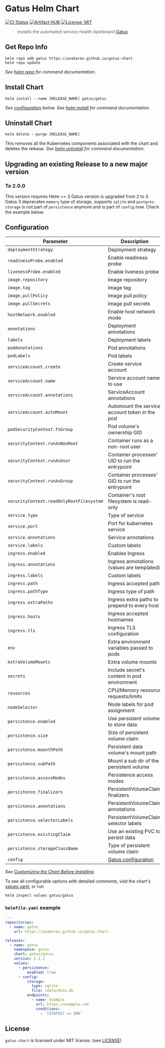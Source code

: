 # Gatus Helm Chart

[![CI Status](https://img.shields.io/github/workflow/status/avakarev/gatus-chart/Test%20Workflow/main?longCache=tru&label=CI%20Status&logo=github%20actions&logoColor=fff)](https://github.com/avakarev/gatus-chart/actions?query=branch%3Amain+workflow%3A%22Test+Workflow%22)
[![Artifact HUB](https://img.shields.io/endpoint?url=https://artifacthub.io/badge/repository/gatus)](https://artifacthub.io/packages/helm/gatus/gatus)
[![License: MIT](https://img.shields.io/github/license/avakarev/gatus-chart)](https://github.com/avakarev/gatus-chart/blob/main/LICENSE)

> Installs the automated service health dashboard [Gatus](https://github.com/TwiN/gatus)

## Get Repo Info

```console
helm repo add gatus https://avakarev.github.io/gatus-chart
helm repo update
```

_See [helm repo](https://helm.sh/docs/helm/helm_repo/) for command documentation._

## Install Chart

```console
helm install --name [RELEASE_NAME] gatus/gatus
```

_See [configuration](#configuration) below._
_See [helm install](https://helm.sh/docs/helm/helm_install/) for command documentation._

## Uninstall Chart

```console
helm delete --purge [RELEASE_NAME]
```

This removes all the Kubernetes components associated with the chart and deletes the release.
_See [helm uninstall](https://helm.sh/docs/helm/helm_uninstall/) for command documentation._

## Upgrading an existing Release to a new major version

### To 2.0.0

This version requires Helm >= 3
Gatus version is upgraded from 2 to 3. Gatus 3 deprecates `memory` type of storage, supports `sqlite` and `postgres`.
`storage` is not part of `persistence` anymore and is part of `config` now. Check the example below.

## Configuration

| Parameter                                 | Description                                     | Default                              |
|-------------------------------------------|-------------------------------------------------|--------------------------------------|
| `deploymentStrategy`                      | Deployment strategy                             | `RollingUpdate`                      |
| `readinessProbe.enabled`                  | Enable readiness probe                          | `true`                               |
| `livenessProbe.enabled`                   | Enable liveness probe                           | `true`                               |
| `image.repository`                        | Image repository                                | `twinproduction/gatus`               |
| `image.tag`                               | Image tag                                       | `v3.7.0`                             |
| `image.pullPolicy`                        | Image pull policy                               | `IfNotPresent`                       |
| `image.pullSecrets`                       | Image pull secrets                              | `{}`                                 |
| `hostNetwork.enabled`                     | Enable host network mode                        | `false`                              |
| `annotations`                             | Deployment annotations                          | `{}`                                 |
| `labels`                                  | Deployment labels                               | `{}`                                 |
| `podAnnotations`                          | Pod annotations                                 | `{}`                                 |
| `podLabels`                               | Pod labels                                      | `{}`                                 |
| `serviceAccount.create`                   | Create service account                          | `false`                              |
| `serviceAccount.name`                     | Service account name to use                     | ``                                   |
| `serviceAccount.annotations`              | ServiceAccount annotations                      | `{}`                                 |
| `serviceAccount.autoMount`                | Automount the service account token in the pod  | `false`                              |
| `podSecurityContext.fsGroup`              | Pod volume's ownership GID                      | `65534`                              |
| `securityContext.runAsNonRoot`            | Container runs as a non-root user               | `true`                               |
| `securityContext.runAsUser`               | Container processes' UID to run the entrypoint  | `65534`                              |
| `securityContext.runAsGroup`              | Container processes' GID to run the entrypoint  | `65534`                              |
| `securityContext.readOnlyRootFilesystem`  | Container's root filesystem is read-only        | `true`                               |
| `service.type`                            | Type of service                                 | `ClusterIP`                          |
| `service.port`                            | Port for kubernetes service                     | `80`                                 |
| `service.annotations`                     | Service annotations                             | `{}`                                 |
| `service.labels`                          | Custom labels                                   | `{}`                                 |
| `ingress.enabled`                         | Enables Ingress                                 | `false`                              |
| `ingress.annotations`                     | Ingress annotations (values are templated)      | `{}`                                 |
| `ingress.labels`                          | Custom labels                                   | `{}`                                 |
| `ingress.path`                            | Ingress accepted path                           | `/`                                  |
| `ingress.pathType`                        | Ingress type of path                            | `Prefix`                             |
| `ingress.extraPaths`                      | Ingress extra paths to prepend to every host    | `[]`                                 |
| `ingress.hosts`                           | Ingress accepted hostnames                      | `["chart-example.local"]`            |
| `ingress.tls`                             | Ingress TLS configuration                       | `[]`                                 |
| `env`                                     | Extra environment variables passed to pods      | `{}`                                 |
| `extraVolumeMounts`                       | Extra volume mounts                             | `[]`                                 |
| `secrets`                                 | Include secret's content in pod environment     | `false`                              |
| `resources`                               | CPU/Memory resource requests/limits             | `{}`                                 |
| `nodeSelector`                            | Node labels for pod assignment                  | `{}`                                 |
| `persistence.enabled`                     | Use persistent volume to store data             | `false`                              |
| `persistence.size`                        | Size of persistent volume claim                 | `200Mi`                              |
| `persistence.mounthPath`                  | Persistent data volume's mount path             | `/data`                              |
| `persistence.subPath`                     | Mount a sub dir of the persistent volume        | `nil`                                |
| `persistence.accessModes`                 | Persistence access modes                        | `[ReadWriteOnce]`                    |
| `persistence.finalizers`                  | PersistentVolumeClaim finalizers                | `["kubernetes.io/pvc-protection"]`   |
| `persistence.annotations`                 | PersistentVolumeClaim annotations               | `{}`                                 |
| `persistence.selectorLabels`              | PersistentVolumeClaim selector labels           | `{}`                                 |
| `persistence.existingClaim`               | Use an existing PVC to persist data             | `nil`                                |
| `persistence.storageClassName`            | Type of persistent volume claim                 | `nil`                                |
| `config`                                  | [Gatus configuration][gatus-config]             | `{}`                                 |

_See [Customizing the Chart Before Installing](https://helm.sh/docs/intro/using_helm/#customizing-the-chart-before-installing)._

To see all configurable options with detailed comments, visit the chart's [values.yaml](./gatus/values.yaml), or run

```console
helm inspect values gatus/gatus
```

### `helmfile.yaml` example

```yaml
---
repositories:
  - name: gatus
    url: https://avakarev.github.io/gatus-chart

releases:
  - name: gatus
    namespace: gatus
    chart: gatus/gatus
    version: 2.2.1
    values:
      - persistence:
          enabled: true
      - config:
          storage:
            type: sqlite
            file: /data/data.db
          endpoints:
            - name: Example
              url: https://example.com
              conditions:
                - '[STATUS] == 200'
```

## License

`gatus-chart` is licensed under MIT license. (see [LICENSE](./LICENSE))


[gatus-config]: https://github.com/TwiN/gatus#configuration
